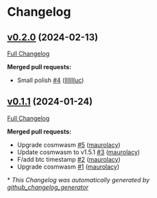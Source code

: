 # Changelog

## [v0.2.0](https://github.com/babylonlabs-io/storage-contract/tree/v0.2.0) (2024-02-13)

[Full Changelog](https://github.com/babylonlabs-io/storage-contract/compare/v0.1.1...v0.2.0)

**Merged pull requests:**

- Small polish [\#4](https://github.com/babylonchain/storage-contract/pull/4) ([llllllluc](https://github.com/llllllluc))

## [v0.1.1](https://github.com/babylonlabs-io/storage-contract/tree/v0.1.1) (2024-01-24)

[Full Changelog](https://github.com/babylonlabs-io/storage-contract/compare/4c69ce7afb2a3beb99a63c69bb68f7bbb07b6d95...v0.1.1)

**Merged pull requests:**

- Upgrade cosmwasm [\#5](https://github.com/babylonchain/storage-contract/pull/5) ([maurolacy](https://github.com/maurolacy))
- Update cosmwasm to v1.5.1 [\#3](https://github.com/babylonchain/storage-contract/pull/3) ([maurolacy](https://github.com/maurolacy))
- F/add btc timestamp [\#2](https://github.com/babylonchain/storage-contract/pull/2) ([maurolacy](https://github.com/maurolacy))
- Upgrade cosmwasm [\#1](https://github.com/babylonchain/storage-contract/pull/1) ([maurolacy](https://github.com/maurolacy))



\* *This Changelog was automatically generated by [github_changelog_generator](https://github.com/github-changelog-generator/github-changelog-generator)*
